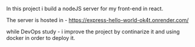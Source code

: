 In this project i build a nodeJS server for my front-end in react.

The server is hosted in - https://express-hello-world-ok4t.onrender.com/

while DevOps study - i improve the project by continarize it and using docker in order to deploy it.


